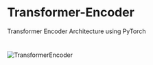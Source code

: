# Transformer-Encoder
Transformer Encoder Architecture using PyTorch
#
![TransformerEncoder](https://user-images.githubusercontent.com/95478617/236679304-a8b7206e-2ee3-4741-bca1-90714c19df70.png)
